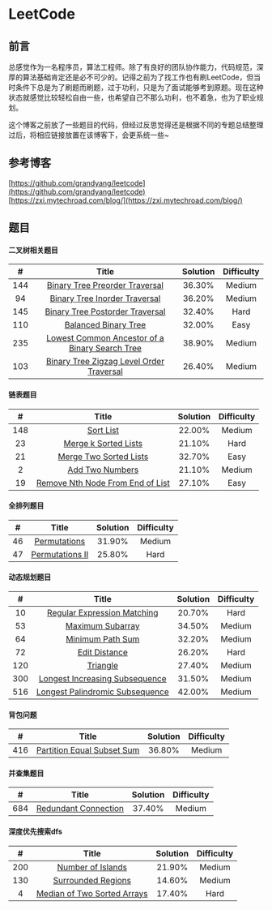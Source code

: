 # LeetCode  

## 前言  
总感觉作为一名程序员，算法工程师。除了有良好的团队协作能力，代码规范，深厚的算法基础肯定还是必不可少的。记得之前为了找工作也有刷LeetCode，但当时条件下总是为了刷题而刷题，过于功利，只是为了面试能够考到原题。现在这种状态就感觉比较轻松自由一些，也希望自己不那么功利，也不着急，也为了职业规划。 

这个博客之前放了一些题目的代码，但经过反思觉得还是根据不同的专题总结整理过后，将相应链接放置在该博客下，会更系统一些~ 

## 参考博客
[https://github.com/grandyang/leetcode](https://github.com/grandyang/leetcode)  
[https://zxi.mytechroad.com/blog/](https://zxi.mytechroad.com/blog/)

## 题目
#### 二叉树相关题目

| # | Title | Solution | Difficulty |
|:-:| :---: | :------: | :--------: |
|144|[Binary Tree Preorder Traversal](https://github.com/xcTorres/LeetCode/blob/master/144.%20Binary%20Tree%20Preorder%20Traversal.md)|36.30%|Medium|
|94|[Binary Tree Inorder Traversal](https://github.com/xcTorres/LeetCode/blob/master/94.%20Binary%20Tree%20Inorder%20Traversal.md)|36.20%|Medium|
|145|[Binary Tree Postorder Traversal](https://github.com/xcTorres/LeetCode/blob/master/145.%20Binary%20Tree%20Postorder%20Traversal.md)|32.40%|Hard|
|110|[Balanced Binary Tree](https://github.com/xcTorres/LeetCode/blob/master/110.%20Balanced%20Binary%20Tree.md)|32.00%|Easy|
|235|[Lowest Common Ancestor of a Binary Search Tree](https://github.com/xcTorres/LeetCode/blob/master/235.%20Lowest%20Common%20Ancestor%20of%20a%20Binary%20Search%20Tree.md)|38.90%|Medium|
|103|[Binary Tree Zigzag Level Order Traversal](https://github.com/xcTorres/LeetCode/blob/master/103.%20Binary%20Tree%20Zigzag%20Level%20Order%20Traversal.md)|26.40%|Medium|

#### 链表题目

| # | Title | Solution | Difficulty |
|:-:| :---: | :------: | :--------: |
|148|[Sort List](https://github.com/xcTorres/LeetCode/blob/master/148.%20Sort%20List.md)|22.00%|Medium|
|23|[Merge k Sorted Lists](https://github.com/xcTorres/LeetCode/blob/master/23.%20Merge%20k%20Sorted%20Lists.md)|21.10%|Hard|
|21|[Merge Two Sorted Lists](https://github.com/xcTorres/LeetCode/blob/master/21.%20Merge%20Two%20Sorted%20Lists.md)|32.70%|Easy|
|2|[Add Two Numbers](https://github.com/xcTorres/LeetCode/blob/master/2.%20Add%20Two%20Numbers.md)|21.10%|Medium|
|19|[Remove Nth Node From End of List](https://github.com/xcTorres/LeetCode/blob/master/19.%20Remove%20Nth%20Node%20From%20End%20of%20List.md)|27.10%|Easy|

#### 全排列题目  

| # | Title | Solution | Difficulty |
|:-:| :---: | :------: | :--------: |
|46|[Permutations](https://github.com/xcTorres/LeetCode/blob/master/46.%20Permutations.md)|31.90%|Medium|
|47|[Permutations II](https://github.com/xcTorres/LeetCode/blob/master/47.%20Permutations%20II.md)|25.80%|Hard|

#### 动态规划题目  

| # | Title | Solution | Difficulty |
|:-:| :---: | :------: | :--------: |
|10 |[Regular Expression Matching](https://github.com/xcTorres/LeetCode/blob/master/10.%20Regular%20Expression%20Matching.md)|20.70%|Hard|
|53|[Maximum Subarray](https://github.com/xcTorres/LeetCode/blob/master/53.%20Maximum%20Subarray.md)|34.50%|Medium|
|64|[Minimum Path Sum](https://github.com/xcTorres/LeetCode/blob/master/64.%20Minimum%20Path%20Sum.md)|32.20%|Medium|
|72|[Edit Distance](https://github.com/xcTorres/LeetCode/blob/master/72.%20Edit%20Distance.md)|26.20%|Hard|
|120|[Triangle](https://github.com/xcTorres/LeetCode/blob/master/120.%20Triangle.md)|27.40%|Medium|
|300|[Longest Increasing Subsequence](https://github.com/xcTorres/LeetCode/blob/master/300.%20Longest%20Increasing%20Subsequence.md)|31.50%|Medium|
|516|[Longest Palindromic Subsequence](https://github.com/xcTorres/LeetCode/blob/master/5.%20Longest%20Palindromic%20Substring.md)|42.00%|Medium|

#### 背包问题
| # | Title | Solution | Difficulty |
|:-:| :---: | :------: | :--------: |
|416|[Partition Equal Subset Sum](https://github.com/xcTorres/LeetCode/blob/master/416.%20Partition%20Equal%20Subset%20Sum.md)|36.80%|Medium|


#### 并查集题目  
| # | Title | Solution | Difficulty |
|:-:| :---: | :------: | :--------: |
|684|[Redundant Connection](https://github.com/xcTorres/LeetCode/blob/master/684.%20Redundant%20Connection.md)|37.40%|Medium|


#### 深度优先搜索dfs
| # | Title | Solution | Difficulty |
|:-:| :---: | :------: | :--------: |
|200|[Number of Islands](https://github.com/xcTorres/LeetCode/blob/master/200.%20Number%20of%20Islands.md)|21.90%|Medium|
|130|[Surrounded Regions](https://github.com/xcTorres/LeetCode/blob/master/130.%20Surrounded%20Regions.md)|14.60%|Medium|
|4|[Median of Two Sorted Arrays](https://github.com/xcTorres/LeetCode/blob/master/4.%20Median%20of%20Two%20Sorted%20Arrays.md)|17.40%|Hard|